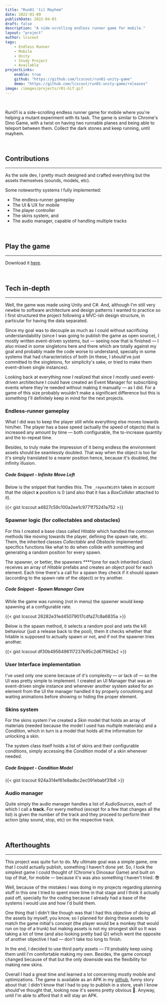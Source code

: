 ```yaml
---
title: "Run01 'til Mayhem"
date: 2022-01-09
publishDate: 2022-04-03
draft: false
description: "A side-scrolling endless runner game for mobile."
layout: "project"
author: lcscout
tags:
    - Endless Runner
    - Mobile
    - Unity
    - Study Project
    - Available
projectLinks:
    enable: true
    github: "https://github.com/lcscout/run01-unity-game"
    demo: "https://github.com/lcscout/run01-unity-game/releases"
image: /images/projects/r01-Gif.gif
---
```


<br>

Run01 is a side-scrolling endless runner game for mobile where you're helping a mutant experiment with its task. The game is similar to Chrome's Dino Game, with a twist on having two runnable planes and being able to teleport between them. Collect the dark stones and keep running, until mayhem.

<br>

## Contributions
---
As the sole dev, I pretty much designed and crafted everything but the assets themselves (sounds, models, etc).

Some noteworthy systems I fully implemented:
- The endless-runner gameplay
- The UI & UX for mobile
- The player controller
- The skins system, and
- The audio manager, capable of handling multiple tracks

<br>

## Play the game
---
Download it [here](https://github.com/lcscout/run01-unity-game/releases).

<br>

## Tech in-depth
---
Well, the game was made using Unity and C#. And, although I'm still very newbie to software architecture and design patterns I wanted to practice so I first structured the project following a MVC-ish design structure, in particular for having the data separated.

Since my goal was to decouple as much as I could without sacrificing understandability (since I was going to publish the game as open source), I mostly written event-driven systems, but — seeing now that is finished — I also mixed in some singletons here and there which are totally against my goal and probably made the code worse to understand, specially in some systems that had characteristics of both (in these, I should've just committed to the singletons, for simplicity's sake, or tried to make them event-driven single instances).

Looking back at everything now I realized that since I mostly used event-driven architecture I could have created an Event Manager for subscribing events where they're needed without making it manually — as I did. For a game of this size probably wouldn't make a significant difference but this is something I'll definitely keep in mind for the next projects.

### Endless-runner gameplay

What I did was to keep the player still while everything else moves towards him/her. The player has a base speed (actually the speed of objects) that is increased any amount by time — both configurable, the to-increase quantity and the to-repeat time.

Besides, to truly make the impression of it being endless the environment assets should be seamlessly doubled. That way when the object is too far it's simply translated to a nearer position hence, because it's doubled, the infinity illusion.

##### Code Snippet - Infinite Move Left

Below is the snippet that handles this. The `_repeatWidth` takes in account that the object **x** position is 0 (and also that it has a *BoxCollider* attached to it).

{{< gist lcscout a4827c59c100a2ee1c9771f75241a752 >}}

### Spawner logic (for collectables and obstacles)

For this I created a base class called *Hitable* which handled the common methods like moving towards the player, defining the spawn rate, etc. Them, the inherited classes *Collectable* and *Obstacle* implemented specifics functions like what to do when collide with something and generating a random position for every spawn.

The spawner, or better, the spawners ****(one for each inherited class) receives an array of *Hitable* prefabs and creates an object pool for each element. Each time there's a call for a spawn they check if it should spawn (according to the spawn rate of the object) or try another.

##### Code Snippet - Spawn Manager Core

While the game was running (not in menu) the spawner would keep spawning at a configurable rate.

{{< gist lcscout 26282e31ed45079017cdfa27c8a6835a >}}

Below is the spawn method, it selects a random pool and sets the kill behaviour (just a release back to the pool), them it checks whether that hitable is supposed to actually spawn or not, and if not the spawner tries another.

{{< gist lcscout df30b4956496117237b95c2d67f982e2 >}}

### User Interface implementation

I've used only one scene because of it's complexity — or lack of — so the UI was pretty simple to implement. I created an UI Manager that was an event-driven single instance and whenever another system asked for an element from the UI the manager handled it by properly coroutining and waiting animations before showing or hiding the proper element.

### Skins system

For the skins system I've created a *Skin* model that holds an array of materials (needed because the model I used has multiple materials) and a *Condition*, which in turn is a model that holds all the information for unlocking a skin.

The system class itself holds a list of skins and their configurable conditions, simply accessing the *Condition* model of a skin whenever needed.

##### Code Snippet - Condition Model

{{< gist lcscout 924a314ef61e8adbc2ec091ebabf31b6 >}}

### Audio manager
Quite simply the audio manager handles a list of *AudioSources*, each of which I call a **track.** For every method (except for a few that changes all the list) is given the number of the track and they proceed to perform their action (play sound, stop, etc) on the respective track.

<br>

## Afterthoughts
---
This project was quite fun to do. My ultimate goal was a simple game, one that I could actually publish, something I haven't done yet. So, I took the simplest game I could thought of (Chrome's Dinosaur Game) and built on top of that, for mobile — because it's was also something I haven't tried. 😎

Well, because of the mistakes I was doing in my projects regarding planning stuff in this one I tried to spent more time in that stage and I think it actually paid off, specially for the coding because I already had a base of the systems I would use and how I'd build them.

One thing that I didn't like though was that I had this objective of doing all the assets by myself, you know, so I planned for doing these assets to match the game initial's concept (the player would be a monkey that would run on top of a trunk) but making assets is not my strongest skill so It was taking a lot of time (and also looking pretty bad 😛) which went the opposite of another objective I had — don't take too long to finish.

In the end, I decided to use third party assets — I'll probably keep using them until I'm comfortable making my own. Besides, the game concept changed because of that but the only downside was the flexibility for making new skins.

Overall I had a great time and learned a lot concerning mostly mobile and optimizations. The game is available as an APK in my [github](https://ww.github.com/lcscout), funny story about that: I didn't know that I had to pay to publish in a store, yeah I know should've thought that, looking now it's seems pretty obvious 🥲. Anyway, until I'm able to afford that it will stay an APK.
